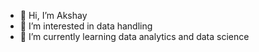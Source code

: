 - 👋 Hi, I’m Akshay
- 👀 I’m interested in data handling  
- 🌱 I’m currently learning data analytics and data science

<!---
akshay0814/akshay0814 is a ✨ special ✨ repository because its `README.md` (this file) appears on your GitHub profile.
You can click the Preview link to take a look at your changes.
--->

